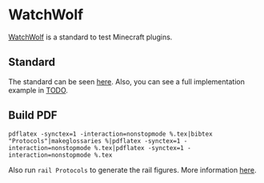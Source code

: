 # WatchWolf
[WatchWolf](http://watchwolf.dev/) is a standard to test Minecraft plugins.

## Standard
The standard can be seen [here](https://github.com/watch-wolf/WatchWolf/blob/main/Standard/Protocols.pdf). Also, you can see a full implementation example in [TODO](TODO).

## Build PDF
`pdflatex -synctex=1 -interaction=nonstopmode %.tex|bibtex "Protocols"|makeglossaries %|pdflatex -synctex=1 -interaction=nonstopmode %.tex|pdflatex -synctex=1 -interaction=nonstopmode %.tex`

Also run `rail Protocols` to generate the rail figures. More information [here](https://github.com/Holzhaus/latex-rail).